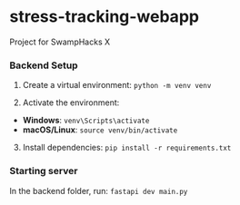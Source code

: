 # stress-tracking-webapp
Project for SwampHacks X

### Backend Setup
1. Create a virtual environment:
`python -m venv venv`

2. Activate the environment:
- **Windows**: `venv\Scripts\activate`
- **macOS/Linux**: `source venv/bin/activate`

3. Install dependencies:
`pip install -r requirements.txt`

### Starting server
In the backend folder, run:
`fastapi dev main.py`